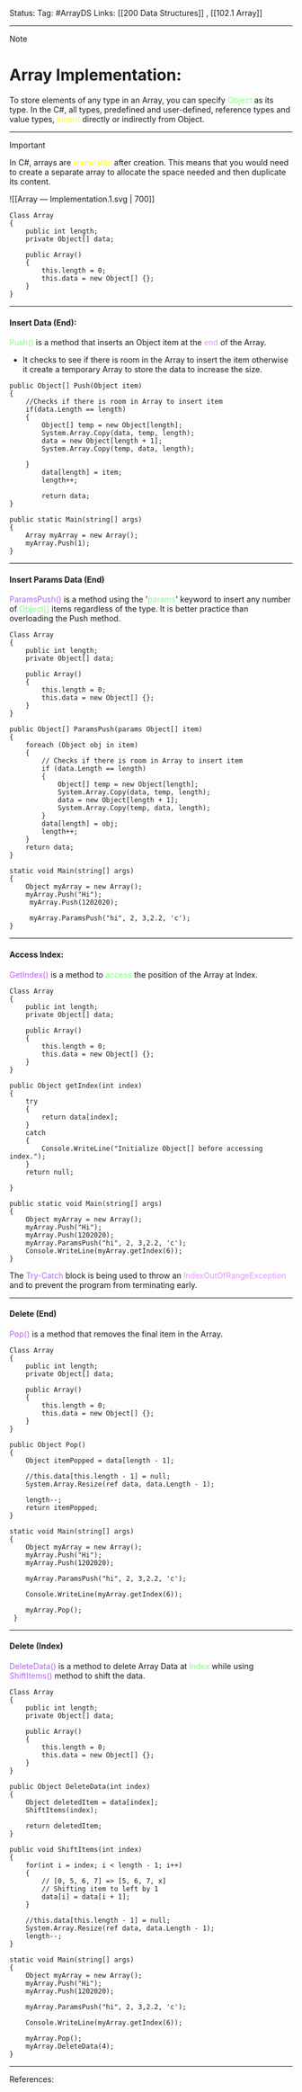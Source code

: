 Status: 
Tag: #ArrayDS
Links: [[200 Data Structures]] , [[102.1 Array]]

---
> [!note] 
>  # Array Implementation:

To store elements of any type in an Array, you can specify <span style="color:#81fd83">Object</span> as its type. In the  C#, all types, predefined and user-defined, reference types and value types, <span style="color:#ffff00">inherit</span> directly or indirectly from Object.
****
> [!important] 
> In C#, arrays are <span style="color:#ffff00">immutable</span> after creation. This means that you would need to create a separate array to allocate the space needed and then duplicate its content.

![[Array — Implementation.1.svg | 700]]

``` run-csharp
Class Array 
{
	public int length;
	private Object[] data;

	public Array()
	{
		this.length = 0;
		this.data = new Object[] {};
	}
}
```


---

#### Insert Data (End):

<span style="color:#81fd83">Push()</span> is a method that inserts an Object item at the <font style="color:#e493fb">end</font> of the Array. 
- It checks to see if there is room in the Array to insert the item otherwise it create a temporary Array to store the data to increase the size.


``` run-csharp
public Object[] Push(Object item)
{
    //Checks if there is room in Array to insert item
    if(data.Length == length)
    {
        Object[] temp = new Object[length];        
        System.Array.Copy(data, temp, length);     
        data = new Object[length + 1];              
        System.Array.Copy(temp, data, length);     
                
    }
        data[length] = item;
        length++;

        return data;
}
```


``` run-csharp
public static Main(string[] args)
{
	Array myArray = new Array();
	myArray.Push(1);
}
```


---

#### Insert Params Data (End)  
<font style="color:#b562f9">ParamsPush() </font>is a method using the '<font style="color:#81fd83">params</font>' keyword to insert any number of <font style="color:#81fd83">Object[]</font> items regardless of the type.  It is better practice than overloading the Push method.

``` run-csharp
Class Array 
{
	public int length;
	private Object[] data;

	public Array()
	{
		this.length = 0;
		this.data = new Object[] {};
	}
}
```

``` run-csharp
public Object[] ParamsPush(params Object[] item)
{
    foreach (Object obj in item)
    {
		// Checks if there is room in Array to insert item
	    if (data.Length == length)
	    {
		    Object[] temp = new Object[length];
		    System.Array.Copy(data, temp, length);
			data = new Object[length + 1];
			System.Array.Copy(temp, data, length);
		}
		data[length] = obj;
		length++;
	}
	return data;
}
```

``` run-csharp
static void Main(string[] args)
{
	Object myArray = new Array();
	myArray.Push("Hi");
	 myArray.Push(1202020);
				
	 myArray.ParamsPush("hi", 2, 3,2.2, 'c');
}
```

---

#### Access Index:
<font style="color:#b562f9">GetIndex()</font> is a method to <font style="color:#81fd83">access</font> the position of the Array at Index.

``` run-csharp
Class Array 
{
	public int length;
	private Object[] data;

	public Array()
	{
		this.length = 0;
		this.data = new Object[] {};
	}
}
```

``` run-csharp
public Object getIndex(int index)
{
    try
    {
        return data[index];
    }
	catch
    {
	    Console.WriteLine("Initialize Object[] before accessing index.");
    } 
    return null;
            
}
```

``` run-csharp
public static void Main(string[] args) 
{ 
	Object myArray = new Array(); 
	myArray.Push("Hi"); 
	myArray.Push(1202020); 
	myArray.ParamsPush("hi", 2, 3,2.2, 'c'); 
	Console.WriteLine(myArray.getIndex(6)); 
}
```

The <font style="color:#b562f9">Try-Catch</font> block is being used to throw an <font style="color:#e493fb">IndexOutOfRangeException</font> and to prevent the program from terminating early. 

---

#### Delete (End)

<font style="color:#b562f9">Pop()</font> is a method that removes the final item in the Array.

``` run-csharp
Class Array 
{
	public int length;
	private Object[] data;

	public Array()
	{
		this.length = 0;
		this.data = new Object[] {};
	}
}
```

``` run-csharp
public Object Pop()
{
	Object itemPopped = data[length - 1];
	
	//this.data[this.length - 1] = null;
	System.Array.Resize(ref data, data.Length - 1);
	
	length--;
	return itemPopped;
}
```

``` run-csharp
static void Main(string[] args)
{
	Object myArray = new Array();
	myArray.Push("Hi");
	myArray.Push(1202020);
			
	myArray.ParamsPush("hi", 2, 3,2.2, 'c');

	Console.WriteLine(myArray.getIndex(6));

	myArray.Pop();
 }
```

---
#### Delete (Index)

<font style="color:#b562f9">DeleteData()</font> is a method to delete Array Data at <font style="color:#81fd83">Index</font> while using <font style="color:#b562f9">ShiftItems()</font> method to shift the data.

``` run-csharp
Class Array 
{
	public int length;
	private Object[] data;

	public Array()
	{
		this.length = 0;
		this.data = new Object[] {};
	}
}
```

``` run-csharp
public Object DeleteData(int index)
{
    Object deletedItem = data[index];
    ShiftItems(index);

    return deletedItem;
}
```

``` run-csharp
public void ShiftItems(int index)
{
    for(int i = index; i < length - 1; i++)
    {
        // [0, 5, 6, 7] => [5, 6, 7, x]
        // Shifting item to left by 1
        data[i] = data[i + 1];
    }
    
    //this.data[this.length - 1] = null;
    System.Array.Resize(ref data, data.Length - 1);
    length--;
}
```

``` run-csharp
static void Main(string[] args)
{
	Object myArray = new Array();
	myArray.Push("Hi");
	myArray.Push(1202020);
		
	myArray.ParamsPush("hi", 2, 3,2.2, 'c');
	
	Console.WriteLine(myArray.getIndex(6));
	
	myArray.Pop();
	myArray.DeleteData(4);
}
```

---
References: 